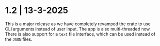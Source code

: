 # 1.2 | 13-3-2025
This is a major release as we have completely revamped the crate to use CLI arguments instead of user input. The app is also multi-threaded now. There is also support for a `text` file interface, which can be used instead of the `JSON` files.

